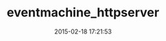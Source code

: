 ---
layout: post
title:  "eventmachine_httpserver"
repo:   "eventmachine/evma_httpserver"
date:   2015-02-18 17:21:53
gemurl: https://github.com/eventmachine/evma_httpserver
---